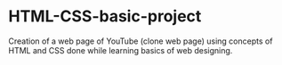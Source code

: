 # HTML-CSS-basic-project

Creation of a web page of YouTube (clone web page) using concepts of HTML and CSS done while learning basics of web designing.
